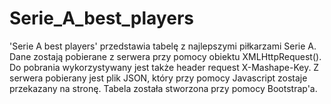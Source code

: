 # Serie_A_best_players
'Serie A best players' przedstawia tabelę z najlepszymi piłkarzami Serie A. Dane zostają pobierane z serwera przy pomocy obiektu XMLHttpRequest(). Do pobrania wykorzystywany jest także header request X-Mashape-Key. Z serwera pobierany jest plik JSON, który przy pomocy Javascript zostaje przekazany na stronę. Tabela została stworzona przy pomocy Bootstrap'a.
